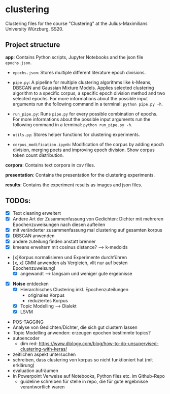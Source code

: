 # clustering
Clustering files for the course "Clustering" at the Julius-Maximilians University Würzburg, SS20.


## Project structure

**app**: Contains Python scripts, Jupyter Notebooks and the json file `epochs.json`.
- `epochs.json`: Stores multiple different literature epoch divisions.

- `pipe.py`: A pipeline for multiple clustering algorithms like k-Means, DBSCAN and Gaussian Mixture Models. Applies selected clustering algorithm to a specific corpus, a specific epoch division method and two selected epochs. For more informations about the possible input arguments run the following command in a terminal: `python pipe.py -h`. 
- `run_pipe.py`: Runs `pipe.py` for every possible combination of epochs. For more informations about the possible input arguments run the following command in a terminal: `python run_pipe.py -h`. 
- `utils.py`: Stores helper functions for clustering experiments.

- `corpus_modification.ipynb`: Modification of the corpus by adding epoch division, merging poets and improving epoch division. Show corpus token count 
distribution. 


**corpora**: Contains text corpora in csv files.

**presentation**: Contains the presentation for the clustering experiments.

**results**: Contains the experiment results as images and json files.

## TODOs:

- [x] Text cleaning erweitert
- [x] Andere Art der Zusammenfassung von Gedichten: Dichter mit mehreren Epochenzuweisungen nach diesen aufteilen
- [x] mit veränderter zusammenfassung mal clustering auf gesamten korpus
- [x] DBSCAN anwenden
- [x] andere zuteilung finden anstatt brenner
- [x] kmeans erweitern mit cosinus distance? --> k-medoids
- [x]Korpus normalisieren und Experimente durchführen
- [x, x] GMM anwenden als Vergleich, vllt nur auf besten Epochenzuweisung!
	- [x] angewandt --> langsam und weniger gute ergebnisse
- [x] **Noise** entdecken
	- [x] Hierarchisches Clustering inkl. Epochenzuteilungen
		- originales Korpus
		- reduziertes Korpus
	- [x] Topic Modelling --> Dialekt
	- [x] LSVM
- POS-TAGGING
- Analyse von Gedichten/Dichter, die sich gut clustern lassen
- Topic Modelling anwenden: erzeugen epochen bestimmte topics?
- autoencoder
	- dim red: https://www.dlology.com/blog/how-to-do-unsupervised-clustering-with-keras/
- zeitlichen aspekt untersuchen
- schreiben, dass clustering von korpus so nicht funktioniert hat (mit erklärung)
- evaluation aufräumen
- In Powerpoint Verweise auf Notebooks, Python files etc. im Github-Repo
	- guideline schreiben für stelle in repo, die für gute ergebnisse verantwortlich waren














